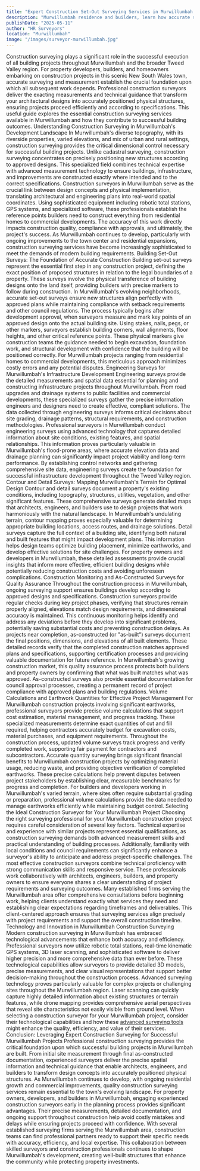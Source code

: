 ```yaml
---
title: "Expert Construction Set-Out Surveying Services in Murwillumbah: Precision Engineering for Every Building Project"
description: "Murwillumbah residence and builders, learn how accurate surveying and measurement are the most crucial foundation upon which all subsequent work depends."
publishDate: "2025-05-11" 
author: "HR Surveyors"
location: "Murwillumbah"
image: "/images/surveyor-murwillumbah.jpg"
---
```


Construction surveying plays a significant role in the successful execution of all building projects throughout Murwillumbah and the broader Tweed Valley region. For property developers, builders, and homeowners embarking on construction projects in this scenic New South Wales town, accurate surveying and measurement establish  the crucial foundation upon which all subsequent work depends. Professional construction surveyors deliver the exacting measurements and technical guidance that transform your architectural designs into accurately positioned physical structures, ensuring projects proceed efficiently and according to specifications. This useful guide explores the essential construction surveying services available in Murwillumbah and how they contribute to successful building outcomes.
Understanding Construction Surveying in Murwillumbah's Development Landscape
In Murwillumbah's diverse topography, with its riverside properties, varied elevations, and mix of urban and rural settings, construction surveying provides the critical dimensional control necessary for successful building projects. Unlike cadastral surveying, construction surveying concentrates on precisely positioning new structures according to approved designs. This specialized field combines technical expertise with advanced measurement technology to ensure buildings, infrastructure, and improvements are constructed exactly where intended and to the correct specifications.
Construction surveyors in Murwillumbah serve as the crucial link between design concepts and physical implementation, translating architectural and engineering plans into real-world spatial coordinates. Using sophisticated equipment including robotic total stations, GPS systems, and specialized software, these professionals establish the reference points builders need to construct everything from residential homes to commercial developments. The accuracy of this work directly impacts construction quality, compliance with approvals, and ultimately, the project's success. As Murwillumbah continues to develop, particularly with ongoing improvements to the town center and residential expansions, construction surveying services have become increasingly sophisticated to meet the demands of modern building requirements.
Building Set-Out Surveys: The Foundation of Accurate Construction
Building set-out surveys represent the essential first step in any construction project, defining the exact position of proposed structures in relation to the legal boundaries of a property. These surveys involve the physical transference of building designs onto the land itself, providing builders with precise markers to follow during construction. In Murwillumbah's evolving neighborhoods, accurate set-out surveys ensure new structures align perfectly with approved plans while maintaining compliance with setback requirements and other council regulations.
The process typically begins after development approval, when surveyors measure and mark key points of an approved design onto the actual building site. Using stakes, nails, pegs, or other markers, surveyors establish building corners, wall alignments, floor heights, and other critical reference points. These physical markers give construction teams the guidance needed to begin excavation, foundation work, and structural development with confidence that the building will be positioned correctly. For Murwillumbah projects ranging from residential homes to commercial developments, this meticulous approach minimizes costly errors and any potential disputes.
Engineering Surveys for Murwillumbah's Infrastructure Development
Engineering surveys provide the detailed measurements and spatial data essential for planning and constructing infrastructure projects throughout Murwillumbah. From road upgrades and drainage systems to public facilities and commercial developments, these specialized surveys gather the precise information engineers and designers need to create effective, compliant solutions. The data collected through engineering surveys informs critical decisions about site grading, drainage patterns, structural requirements, and construction methodologies.
Professional surveyors in Murwillumbah conduct engineering surveys using advanced technology that captures detailed information about site conditions, existing features, and spatial relationships. This information proves particularly valuable in Murwillumbah's flood-prone areas, where accurate elevation data and drainage planning can significantly impact project viability and long-term performance. By establishing control networks and gathering comprehensive site data, engineering surveys create the foundation for successful infrastructure development throughout the Tweed Valley region.
Contour and Detail Surveys: Mapping Murwillumbah's Terrain for Optimal Design
Contour and detail surveys document a property's existing conditions, including topography, structures, utilities, vegetation, and other significant features. These comprehensive surveys generate detailed maps that architects, engineers, and builders use to design projects that work harmoniously with the natural landscape. In Murwillumbah's undulating terrain, contour mapping proves especially valuable for determining appropriate building locations, access routes, and drainage solutions.
Detail surveys capture the full context of a building site, identifying both natural and built features that might impact development plans. This information helps design teams optimize building placement, minimize earthworks, and develop effective solutions for site challenges. For property owners and developers in Murwillumbah, these detailed assessments provide crucial insights that inform more effective, efficient building designs while potentially reducing construction costs and avoiding unforeseen complications.
Construction Monitoring and As-Constructed Surveys for Quality Assurance
Throughout the construction process in Murwillumbah, ongoing surveying support ensures buildings develop according to approved designs and specifications. Construction surveyors provide regular checks during key project phases, verifying that structures remain properly aligned, elevations match design requirements, and dimensional accuracy is maintained. This continuous monitoring helps identify and address any deviations before they develop into significant problems, potentially saving substantial costs and preventing construction delays.
As projects near completion, as-constructed (or "as-built") surveys document the final positions, dimensions, and elevations of all built elements. These detailed records verify that the completed construction matches approved plans and specifications, supporting certification processes and providing valuable documentation for future reference. In Murwillumbah's growing construction market, this quality assurance process protects both builders and property owners by confirming that what was built matches what was approved. As-constructed surveys also provide essential documentation for council approval processes, creating a permanent record of project compliance with approved plans and building regulations.
Volume Calculations and Earthwork Quantities for Effective Project Management
For Murwillumbah construction projects involving significant earthworks, professional surveyors provide precise volume calculations that support cost estimation, material management, and progress tracking. These specialized measurements determine exact quantities of cut and fill required, helping contractors accurately budget for excavation costs, material purchases, and equipment requirements. Throughout the construction process, updated volume surveys track progress and verify completed work, supporting fair payment for contractors and subcontractors.
Accurate quantity surveying brings significant financial benefits to Murwillumbah construction projects by optimizing material usage, reducing waste, and providing objective verification of completed earthworks. These precise calculations help prevent disputes between project stakeholders by establishing clear, measurable benchmarks for progress and completion. For builders and developers working in Murwillumbah's varied terrain, where sites often require substantial grading or preparation, professional volume calculations provide the data needed to manage earthworks efficiently while maintaining budget control.
Selecting the Ideal Construction Surveyor for Your Murwillumbah Project
Choosing the right surveying professional for your Murwillumbah construction project requires careful consideration of several key factors. Technical expertise and experience with similar projects represent essential qualifications, as construction surveying demands both advanced measurement skills and practical understanding of building processes. Additionally, familiarity with local conditions and council requirements can significantly enhance a surveyor's ability to anticipate and address project-specific challenges.
The most effective construction surveyors combine technical proficiency with strong communication skills and responsive service. These professionals work collaboratively with architects, engineers, builders, and property owners to ensure everyone shares a clear understanding of project requirements and surveying outcomes. Many established firms serving the Murwillumbah area offer comprehensive consultations before beginning work, helping clients understand exactly what services they need and establishing clear expectations regarding timeframes and deliverables. This client-centered approach ensures that surveying services align precisely with project requirements and support the overall construction timeline.
Technology and Innovation in Murwillumbah Construction Surveying
Modern construction surveying in Murwillumbah has embraced technological advancements that enhance both accuracy and efficiency. Professional surveyors now utilize robotic total stations, real-time kinematic GPS systems, 3D laser scanning, and sophisticated software to deliver higher precision and more comprehensive data than ever before. These technological capabilities allow surveyors to provide detailed 3D models, precise measurements, and clear visual representations that support better decision-making throughout the construction process.
Advanced surveying technology proves particularly valuable for complex projects or challenging sites throughout the Murwillumbah region. Laser scanning can quickly capture highly detailed information about existing structures or terrain features, while drone mapping provides comprehensive aerial perspectives that reveal site characteristics not easily visible from ground level. When selecting a construction surveyor for your Murwillumbah project, consider their technological capabilities and how these [advanced surveying tools](/expertise/advanced-surveying-tools) might enhance the quality, efficiency, and value of their services. 
Conclusion: Leveraging Expert Construction Surveying for Successful Murwillumbah Projects
Professional construction surveying provides the critical foundation upon which successful building projects in Murwillumbah are built. From initial site measurement through final as-constructed documentation, experienced surveyors deliver the precise spatial information and technical guidance that enable architects, engineers, and builders to transform design concepts into accurately positioned physical structures. As Murwillumbah continues to develop, with ongoing residential growth and commercial improvements, quality construction surveying services remain essential to the town's evolving landscape.
For property owners, developers, and builders in Murwillumbah, engaging experienced construction surveyors early in the planning process provides significant advantages. Their precise measurements, detailed documentation, and ongoing support throughout construction help avoid costly mistakes and delays while ensuring projects proceed with confidence. With several established surveying firms serving the Murwillumbah area, construction teams can find professional partners ready to support their specific needs with accuracy, efficiency, and local expertise. This collaboration between skilled surveyors and construction professionals continues to shape Murwillumbah's development, creating well-built structures that enhance the community while protecting property investments. 